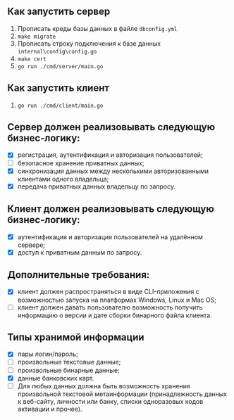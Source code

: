 ## Как запустить сервер

1. Прописать креды базы данных в файле `dbconfig.yml`
2. `make migrate`
3. Прописать строку подключения к базе данных `internal\config\config.go`
4. `make cert`
5. `go run ./cmd/server/main.go`

## Как запустить клиент

1. `go run ./cmd/client/main.go`

## Сервер должен реализовывать следующую бизнес-логику:
- [x] регистрация, аутентификация и авторизация пользователей;
- [ ] безопасное хранение приватных данных;
- [x] синхронизация данных между несколькими авторизованными клиентами одного владельца;
- [x] передача приватных данных владельцу по запросу.

## Клиент должен реализовывать следующую бизнес-логику:
- [x] аутентификация и авторизация пользователей на удалённом сервере;
- [x] доступ к приватным данным по запросу.

## Дополнительные требования:
- [x] клиент должен распространяться в виде CLI-приложения с возможностью запуска на платформах Windows, Linux и Mac OS;
- [ ] клиент должен давать пользователю возможность получить информацию о версии и дате сборки бинарного файла клиента.

## Типы хранимой информации
- [x] пары логин/пароль;
- [ ] произвольные текстовые данные;
- [ ] произвольные бинарные данные;
- [x] данные банковских карт.
- [ ] Для любых данных должна быть возможность хранения произвольной текстовой метаинформации (принадлежность данных к веб-сайту, личности или банку, списки одноразовых кодов активации и прочее).
